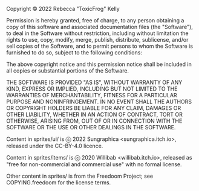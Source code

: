 Copyright © 2022 Rebecca "ToxicFrog" Kelly

Permission is hereby granted, free of charge, to any person obtaining a copy of
this software and associated documentation files (the "Software"), to deal in
the Software without restriction, including without limitation the rights to
use, copy, modify, merge, publish, distribute, sublicense, and/or sell copies of
the Software, and to permit persons to whom the Software is furnished to do so,
subject to the following conditions:

The above copyright notice and this permission notice shall be included in all
copies or substantial portions of the Software.

THE SOFTWARE IS PROVIDED "AS IS", WITHOUT WARRANTY OF ANY KIND, EXPRESS OR
IMPLIED, INCLUDING BUT NOT LIMITED TO THE WARRANTIES OF MERCHANTABILITY, FITNESS
FOR A PARTICULAR PURPOSE AND NONINFRINGEMENT. IN NO EVENT SHALL THE AUTHORS OR
COPYRIGHT HOLDERS BE LIABLE FOR ANY CLAIM, DAMAGES OR OTHER LIABILITY, WHETHER
IN AN ACTION OF CONTRACT, TORT OR OTHERWISE, ARISING FROM, OUT OF OR IN
CONNECTION WITH THE SOFTWARE OR THE USE OR OTHER DEALINGS IN THE SOFTWARE.

Content in sprites/ui/ is ⓒ 2022 Sungraphica <sungraphica.itch.io>, released
under the CC-BY-4.0 licence.

Content in sprites/items/ is ⓒ 2020 Willibab <willibab.itch.io>, released as
"free for non-commercial and commercial use" with no formal license.

Other content in sprites/ is from the Freedoom Project; see COPYING.freedoom for
the license terms.
